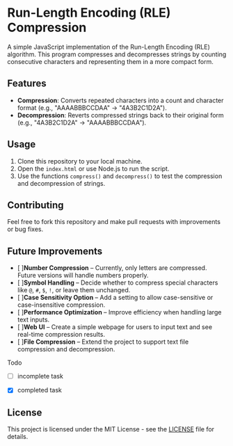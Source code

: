 # Run-Length Encoding (RLE) Compression

A simple JavaScript implementation of the Run-Length Encoding (RLE) algorithm. This program compresses and decompresses strings by counting consecutive characters and representing them in a more compact form.

## Features
- **Compression**: Converts repeated characters into a count and character format (e.g., "AAAABBBCCDAA" → "4A3B2C1D2A").
- **Decompression**: Reverts compressed strings back to their original form (e.g., "4A3B2C1D2A" → "AAAABBBCCDAA").

## Usage
1. Clone this repository to your local machine.
2. Open the `index.html` or use Node.js to run the script.
3. Use the functions `compress()` and `decompress()` to test the compression and decompression of strings.

## Contributing
Feel free to fork this repository and make pull requests with improvements or bug fixes.

## Future Improvements
- [ ]**Number Compression** – Currently, only letters are compressed. Future versions will handle numbers properly.
- [ ]**Symbol Handling** – Decide whether to compress special characters like `@`, `#`, `$`, `!`, or leave them unchanged.
- [ ]**Case Sensitivity Option** – Add a setting to allow case-sensitive or case-insensitive compression.
- [ ]**Performance Optimization** – Improve efficiency when handling large text inputs.
- [ ]**Web UI** – Create a simple webpage for users to input text and see real-time compression results.
- [ ]**File Compression** – Extend the project to support text file compression and decompression.

Todo

- [ ] incomplete task
- [x] completed task


## License
This project is licensed under the MIT License - see the [LICENSE](LICENSE) file for details.